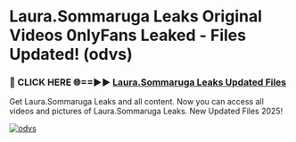 # Laura.Sommaruga Leaks Original Videos 0nlyFans Leaked - Files Updated! (odvs)

<h3>🔴 CLICK HERE 🌐==►► <a href="https://tinyurl.com/x26r9saj" rel="nofollow">Laura.Sommaruga Leaks Updated Files</a></h3>

Get Laura.Sommaruga Leaks and all content. Now you can access all videos and pictures of Laura.Sommaruga Leaks. New Updated Files 2025!

[![odvs](https://i.imgur.com/LkgZPqh.gif)](https://tinyurl.com/x26r9saj)
